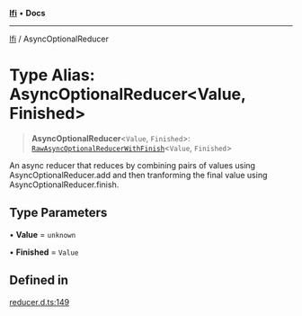 [**lfi**](../readme.md) • **Docs**

***

[lfi](../globals.md) / AsyncOptionalReducer

# Type Alias: AsyncOptionalReducer\<Value, Finished\>

> **AsyncOptionalReducer**\<`Value`, `Finished`\>: [`RawAsyncOptionalReducerWithFinish`](RawAsyncOptionalReducerWithFinish.md)\<`Value`, `Finished`\>

An async reducer that reduces by combining pairs of values using
AsyncOptionalReducer.add and then tranforming the final value using
AsyncOptionalReducer.finish.

## Type Parameters

• **Value** = `unknown`

• **Finished** = `Value`

## Defined in

[reducer.d.ts:149](https://github.com/TomerAberbach/lfi/blob/e98b31ea37c84de0758cf58c8fcf28193f36b533/src/operations/reducer.d.ts#L149)
